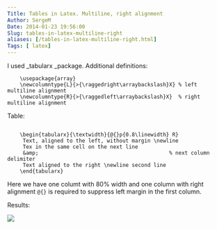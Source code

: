 ```yaml
---
Title: Tables in Latex. Multiline, right alignment
Author: SergeM
Date: 2014-01-23 19:56:00
Slug: tables-in-latex-multiline-right
aliases: [/tables-in-latex-multiline-right.html]
Tags: [ latex]
---
```




I used _tabularx _package.
Additional definitions:  

```
    \usepackage{array}
    \newcolumntype{L}{>{\raggedright\arraybackslash}X} % left multiline alignment
    \newcolumntype{R}{>{\raggedleft\arraybackslash}X}  % right multiline alignment
```

Table:
```

    \begin{tabularx}{\textwidth}{@{}p{0.8\linewidth} R}
     Text, aligned to the left, without margin \newline
     Tex in the same cell on the next line   
     &amp;                                          % next column delimiter
     Text aligned to the right \newline second line
    \end{tabularx}
```

Here we have one columt with 80% width and one column with right alignment
`@{}` is required to suppress left margin in the first column.

Results: 

![](http://2.bp.blogspot.com/-FnKmZNbaKzc/UuE7hyGuRsI/AAAAAAAAAbY/emmCbjp1Qqg/s1600/latex_table__tabularx_right_alignment_multiline.png)
